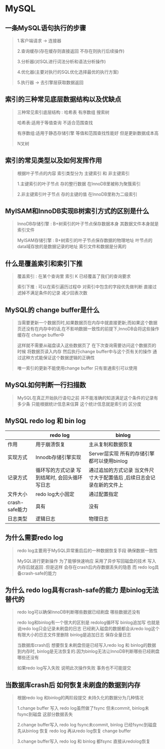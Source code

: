 # MySQL

## 一条MySQL语句执行的步骤

> 1.客户端请求 -> 连接器
>
> 2.查询缓存(存在缓存则直接返回  不存在则执行后续操作)
>
> 3.分析器(对SQL进行词法分析和语法分析操作)
>
> 4.优化器(主要对执行的SQL优化选择最优的执行方案)
>
> 5.执行器 -> 去引擎层获取数据返回

## 索引的三种常见底层数据结构以及优缺点

> 三种常见索引底层结构 : 哈希表    有序数组    搜索树
>
> 哈希表:适用于等值查询 不适合范围查找
>
> 有序数组:适用于静态存储引擎  等值和范围查找性能好 但是更新数据成本高
>
> N叉树

## 索引的常见类型以及如何发挥作用

> 根据叶子节点的内容 索引类型分为   主键索引    和   非主键索引
>
> 1.主键索引的叶子节点 存的整行数据  在InnoDB里被称为聚簇索引
>
> 2.非主键索引叶子节点  存的主键的值  在InnoDB里称为二级索引

## MyISAM和InnoDB实现B树索引方式的区别是什么

> InnoDB存储引擎 : B+树索引的叶子节点保存数据本身  其数据文件本身就是索引文件
>
> MyISAM存储引擎 : B+树索引的叶子节点保存数据的物理地址 叶节点的data域存放的是数据记录的地址 索引文件和数据是分离的

## 什么是覆盖索引和索引下推

> 覆盖索引 : 在某个查询里 索引 K 已经覆盖了我们的查询要求  
>
> 索引下推 : 可以在索引遍历过程中  对索引中包含的字段优先做判断  直接过滤掉不满足条件的记录 减少回表次数



## MySQL的 change buffer是什么

> 当需要更新一个数据页时,如果数据页在内存中就直接更新;而如果这个数据页还没有在内存中的话,在不影响数据一致性的前提下,InnoDB会将这些操作缓存在 change buffer中
>
> 这样就不需要从磁盘读入这些数据页了 在下次查询需要访问这个数据页的时候 将数据页读入内存  然后执行change buffer中与这个页有关的操作  通过这种方式能保证这个数据逻辑的正确性
>
> 唯一索引的更新不能使用change buffer 只有普通索引可以使用



## MySQL如何判断一行扫描数

> MySQL在真正开始执行语句之前 并不能准确的知道满足这个条件的记录有多少条 只能根据统计信息来估算 这个统计信息就是索引的  区分度



## MySQL redo log 和 bin log

|                | redo log                                      | binlog                                                       |
| -------------- | --------------------------------------------- | ------------------------------------------------------------ |
| 作用           | 用于崩溃恢复                                  | 主从复制和数据恢复                                           |
| 实现方式       | Innodb存储引擎实现                            | Server层实现 所有的存储引擎都可以使用binlog                  |
| 记录方式       | 循环写的方式记录 写到结尾时, 会回头循环写日志 | 通过追加的方式记录 当文件尺寸大于配置值后   ,后续日志会记录在新的文件上 |
| 文件大小       | redo log大小固定                              | 通过配置指定                                                 |
| crash-safe能力 | 具有                                          | 没有                                                         |
| 日志类型       | 逻辑日志                                      | 物理日志                                                     |

## 为什么需要redo log

> redo log主要用于MySQL异常重启后的一种数据恢复手段 确保数据一致性
>
> MySQL进行更新操作 为了能够快速响应 采用了异步写回磁盘的技术 写入内存后就返回 .但是这样 会存在crash后内存数据丢失的隐患 而 redo log具备crash-safe的能力

## 为什么 redo log具有crash-safe的能力  是binlog无法替代的

> redo log可以确保InnoDB判断哪些数据已经刷盘 哪些数据还没有
>
> redo log和binlog有一个很大的区别是  redolog循环写 binlog追加写  也就是说redo log只会记录未刷盘的日志 已经刷入磁盘的数据都会从redo log这个有限大小的日志文件里删除   binlog是追加日志 保存全量日志
>
> 当数据库crash后  想要恢复未刷盘但是已经写入redo log 和 binlog的数据到内存时, binlog是无法恢复的.因为binlog无法让InnoDB判断哪些已经刷盘 哪些还没有
>
> 如果redo log写入失败  说明此次操作失败 事务也不可能提交

## 当数据库crash后 如何恢复未刷盘的数据到内存

> 根据redo log 和binlog的两阶段提交  未持久化的数据分为几种情况
>
> 1.change buffer 写入  redo log虽然做了fsync 但未commit, binlog未fsync到磁盘 这部分数据丢失
>
> 2.change buffer写入  redo log fsync未commit, binlog 已经fsync到磁盘 先从binlog 恢复 redo log 再从redo log恢复 change buffer
>
> 3.change buffer写入 redo log 和 binlog 都fsync  直接从redolog恢复